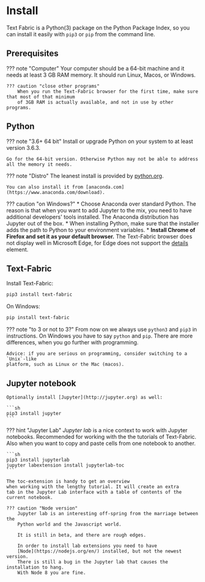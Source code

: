 # Install

Text Fabric is a Python(3) package on the Python Package Index,
so you can install it easily with `pip3` or `pip` from
the command line.

## Prerequisites

??? note "Computer"
    Your computer should be a 64-bit machine and it needs at least 3 GB RAM memory.
    It should run Linux, Macos, or Windows.

    ??? caution "close other programs"
        When you run the Text-Fabric browser for the first time, make sure that most of that minimum
        of 3GB RAM is actually available, and not in use by other programs.

## Python

??? note "3.6+ 64 bit"
    Install or upgrade Python on your system to at least version 3.6.3.

    Go for the 64-bit version. Otherwise Python may not be able to address all the memory it needs.

??? note "Distro"
    The leanest install is provided by [python.org](https://www.python.org/downloads/).

    You can also install it from [anaconda.com](https://www.anaconda.com/download).

??? caution "on Windows?"
    * Choose Anaconda over standard Python. The reason is that when you want to add Jupyter to the mix,
      you need to have additional developers' tools installed.
      The Anaconda distribution has Jupyter out of the box.
    * When installing Python, make sure that the installer adds the path to Python to 
      your environment variables.
    * **Install Chrome of Firefox and set it as your default browser.**
      The Text-Fabric browser does not display well in Microsoft Edge,
      for Edge does not support the
      [details](https://developer.mozilla.org/en-US/docs/Web/HTML/Element/details)
      element.


## Text-Fabric

Install Text-Fabric:

```sh
pip3 install text-fabric
```

On Windows:

```sh
pip install text-fabric
```

??? note "to 3 or not to 3?"
    From now on we always use `python3` and `pip3` in instructions.
    On Windows you have to say `python` and `pip`.
    There are more differences, when you go further with programming.

    Advice: if you are serious on programming, consider switching to a `Unix`-like
    platform, such as Linux or the Mac (macos).

## Jupyter notebook
    Optionally install [Jupyter](http://jupyter.org) as well:

    ```sh
    pip3 install jupyter
    ```

??? hint "Jupyter Lab"
    *Jupyter lab* is a nice context to work with Jupyter notebooks.
    Recommended for working with the
    the tutorials of Text-Fabric.
    Also when you want to copy and paste cells from one notebook
    to another.

    ```sh
    pip3 install jupyterlab
    jupyter labextension install jupyterlab-toc
    ```

    The toc-extension is handy to get an overview
    when working with the lengthy tutorial. It will create an extra
    tab in the Jupyter Lab interface with a table of contents of the
    current notebook.

    ??? caution "Node version"
        Jupyter lab is an interesting off-spring from the marriage between the
        Python world and the Javascript world.

        It is still in beta, and there are rough edges.

        In order to install lab extensions you need to have 
        [Node](https://nodejs.org/en/) installed, but not the newest version.
        There is still a bug in the Jupyter lab that causes the installation to hang.
        With Node 8 you are fine.
